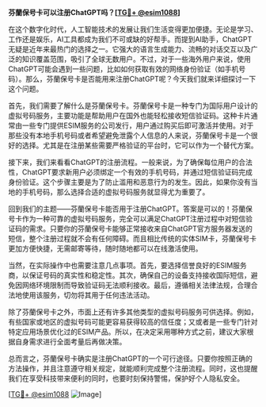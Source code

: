 **芬蘭保号卡可以注册ChatGPT吗？[[TG💪+ @esim1088](https://t.me/s/esim1088)]**

在这个数字化时代，人工智能技术的发展让我们生活变得更加便捷。无论是学习、工作还是娱乐，AI工具都成为我们不可或缺的好帮手。而提到AI助手，ChatGPT无疑是近年来最热门的选择之一。它强大的语言生成能力、流畅的对话交互以及广泛的知识覆盖范围，吸引了全球无数用户。不过，对于一些海外用户来说，使用ChatGPT可能会遇到一些问题，比如如何获取有效的网络身份验证（如手机号码）。那么，芬蘭保号卡是否能用来注册ChatGPT呢？今天我们就来详细探讨一下这个问题。

首先，我们需要了解什么是芬蘭保号卡。芬蘭保号卡是一种专门为国际用户设计的虚拟号码服务，主要功能是帮助用户在国外也能轻松接收短信验证码。这种卡片通常由一些专门提供ESIM服务的公司发行，用户通过购买后即可激活并使用。对于那些没有本地手机号码或者希望避免泄露个人信息的人来说，芬蘭保号卡是一个很好的选择。尤其是在注册某些需要严格验证的平台时，它可以作为一个替代方案。

接下来，我们来看看ChatGPT的注册流程。一般来说，为了确保每位用户的合法性，ChatGPT要求新用户必须绑定一个有效的手机号码，并通过短信验证码完成身份验证。这个步骤主要是为了防止滥用和恶意行为的发生。因此，如果你没有当地的手机号码，那么选择合适的虚拟号码服务就显得尤为重要了。

回到我们的主题——芬蘭保号卡能否用于注册ChatGPT。答案是可以的！芬蘭保号卡作为一种可靠的虚拟号码服务，完全可以满足ChatGPT注册过程中对短信验证码的需求。只要你的芬蘭保号卡能够正常接收来自ChatGPT官方服务器发送的短信，整个注册过程就不会有任何障碍。而且相比传统的实体SIM卡，芬蘭保号卡更加方便快捷，无需邮寄等待，随时随地都可以在线激活使用。

当然，在实际操作中也需要注意几点事项。首先，要选择信誉良好的ESIM服务商，以保证号码的真实性和稳定性。其次，确保自己的设备支持接收国际短信，避免因网络环境限制而导致验证码无法顺利接收。最后，遵循相关法律法规，合理合法地使用该服务，切勿将其用于任何违法活动。

除了芬蘭保号卡之外，市面上还有许多其他类型的虚拟号码服务可供选择。例如，有些国家或地区的虚拟号码可能更容易获得较高的信任度；又或者是一些专门针对特定应用场景优化过的ESIM产品。所以，在决定采用哪种方式之前，建议大家根据自身需求进行全面考量后再做决策。

总而言之，芬蘭保号卡确实是注册ChatGPT的一个可行途径。只要你按照正确的方法操作，并且注意遵守相关规定，就能顺利完成整个注册流程。同时，这也提醒我们在享受科技带来便利的同时，也要时刻保持警惕，保护好个人隐私安全。

[[TG💪+ @esim1088](https://t.me/s/esim1088) ![Image](https://i.postimg.cc/4NQfJmqS/Snipaste-2025-05-13-00-14-12.png)]